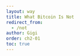 ```yaml
---
layout: way
title: What Bitcoin Is Not
redirect_from:
  - /not
author: Gigi
order: ch2-01
toc: true
---
```

